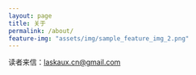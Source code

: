 ```yaml
---
layout: page
title: 关于
permalink: /about/
feature-img: "assets/img/sample_feature_img_2.png"
---
```


读者来信：laskaux.cn@gmail.com
